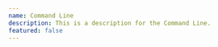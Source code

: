 ```yaml
---
name: Command Line
description: This is a description for the Command Line.
featured: false
---
```

